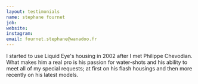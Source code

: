 ```yaml
---
layout: testimonials
name: stephane fournet
job:  
website:
instagram:
email: fournet.stephane@wanadoo.fr
---
```

I started to use Liquid Eye's housing in 2002 after I met Philippe Chevodian. What makes him a real pro is his passion for water-shots and his ability to meet all of my special requests; at first on his flash housings and then more recently on his latest models.
